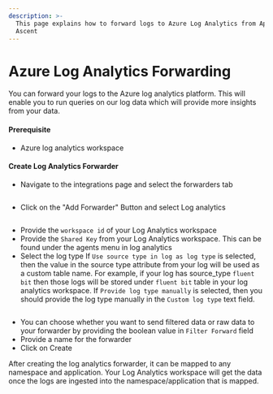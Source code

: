 ```yaml
---
description: >-
  This page explains how to forward logs to Azure Log Analytics from Apica
  Ascent
---
```


# Azure Log Analytics Forwarding

You can forward your logs to the Azure log analytics platform. This will enable you to run queries on our log data which will provide more insights from your data.

#### Prerequisite <a href="#prerequisite" id="prerequisite"></a>

* Azure log analytics workspace

#### Create Log Analytics Forwarder <a href="#create-log-analytics-forwarder" id="create-log-analytics-forwarder"></a>

* Navigate to the integrations page and select the forwarders tab

<figure><img src="https://logflow-docs.logiq.ai/~gitbook/image?url=https%3A%2F%2F3717450363-files.gitbook.io%2F%7E%2Ffiles%2Fv0%2Fb%2Fgitbook-x-prod.appspot.com%2Fo%2Fspaces%252F8WGNQCWSTnL2NgouIRTq%252Fuploads%252Feanls8MZMqOHIozLh8o9%252FScreenshot%2520from%25202023-09-07%252018-26-51.png%3Falt%3Dmedia%26token%3D5fa8881e-54ba-4ddf-b28b-c8d94a5ad7d6&#x26;width=768&#x26;dpr=4&#x26;quality=100&#x26;sign=94d8538f&#x26;sv=1" alt=""><figcaption></figcaption></figure>

* Click on the "Add Forwarder" Button and select Log analytics

<figure><img src="https://logflow-docs.logiq.ai/~gitbook/image?url=https%3A%2F%2F3717450363-files.gitbook.io%2F%7E%2Ffiles%2Fv0%2Fb%2Fgitbook-x-prod.appspot.com%2Fo%2Fspaces%252F8WGNQCWSTnL2NgouIRTq%252Fuploads%252FN9wj9pvhY8iUJRhEt59p%252FScreenshot%2520from%25202023-09-07%252018-32-32.png%3Falt%3Dmedia%26token%3D3c7ac14c-de63-46ae-bede-8c4032918e84&#x26;width=768&#x26;dpr=4&#x26;quality=100&#x26;sign=ed9780a3&#x26;sv=1" alt=""><figcaption></figcaption></figure>

* Provide the `workspace id` of your Log Analytics workspace
* Provide the `Shared Key` from your Log Analytics workspace. This can be found under the agents menu in log analytics
* Select the log type If `Use source type in log as log type` is selected, then the value in the source type attribute from your log will be used as a custom table name. For example, if your log has source\_type `fluent bit` then those logs will be stored under `fluent bit` table in your log analytics workspace. If `Provide log type manually` is selected, then you should provide the log type manually in the `Custom log type` text field.

<figure><img src="https://logflow-docs.logiq.ai/~gitbook/image?url=https%3A%2F%2F3717450363-files.gitbook.io%2F%7E%2Ffiles%2Fv0%2Fb%2Fgitbook-x-prod.appspot.com%2Fo%2Fspaces%252F8WGNQCWSTnL2NgouIRTq%252Fuploads%252FWoXN2XIBChDBCi6hUHvO%252FScreenshot%2520from%25202023-09-07%252018-35-03.png%3Falt%3Dmedia%26token%3Dcd39ec12-b281-417a-984c-54f5bd270f5c&#x26;width=768&#x26;dpr=4&#x26;quality=100&#x26;sign=8f4d1962&#x26;sv=1" alt=""><figcaption></figcaption></figure>

* You can choose whether you want to send filtered data or raw data to your forwarder by providing the boolean value in `Filter Forward` field
* Provide a name for the forwarder
* Click on Create

After creating the log analytics forwarder, it can be mapped to any namespace and application. Your Log Analytics workspace will get the data once the logs are ingested into the namespace/application that is mapped.
